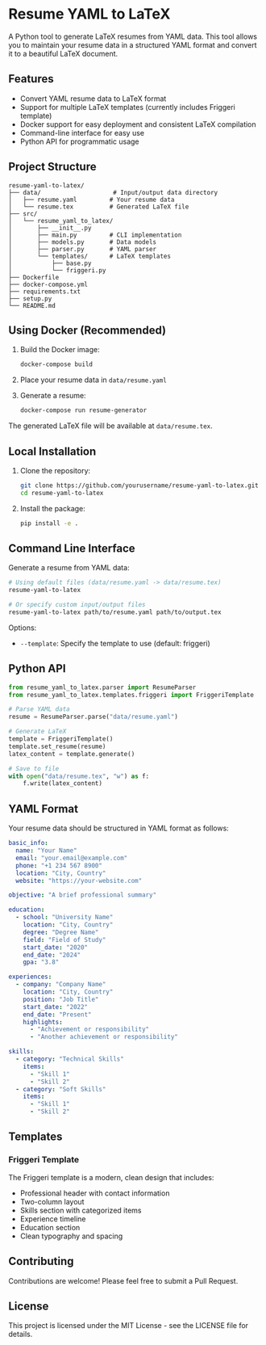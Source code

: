 # Resume YAML to LaTeX

A Python tool to generate LaTeX resumes from YAML data. This tool allows you to maintain your resume data in a structured YAML format and convert it to a beautiful LaTeX document.

## Features

- Convert YAML resume data to LaTeX format
- Support for multiple LaTeX templates (currently includes Friggeri template)
- Docker support for easy deployment and consistent LaTeX compilation
- Command-line interface for easy use
- Python API for programmatic usage

## Project Structure

```
resume-yaml-to-latex/
├── data/                    # Input/output data directory
│   ├── resume.yaml         # Your resume data
│   └── resume.tex          # Generated LaTeX file
├── src/
│   └── resume_yaml_to_latex/
│       ├── __init__.py
│       ├── main.py         # CLI implementation
│       ├── models.py       # Data models
│       ├── parser.py       # YAML parser
│       └── templates/      # LaTeX templates
│           ├── base.py
│           └── friggeri.py
├── Dockerfile
├── docker-compose.yml
├── requirements.txt
├── setup.py
└── README.md
```

## Using Docker (Recommended)

1. Build the Docker image:
   ```bash
   docker-compose build
   ```

2. Place your resume data in `data/resume.yaml`

3. Generate a resume:
   ```bash
   docker-compose run resume-generator
   ```

The generated LaTeX file will be available at `data/resume.tex`.

## Local Installation

1. Clone the repository:
   ```bash
   git clone https://github.com/yourusername/resume-yaml-to-latex.git
   cd resume-yaml-to-latex
   ```

2. Install the package:
   ```bash
   pip install -e .
   ```

## Command Line Interface

Generate a resume from YAML data:

```bash
# Using default files (data/resume.yaml -> data/resume.tex)
resume-yaml-to-latex

# Or specify custom input/output files
resume-yaml-to-latex path/to/resume.yaml path/to/output.tex
```

Options:
- `--template`: Specify the template to use (default: friggeri)

## Python API

```python
from resume_yaml_to_latex.parser import ResumeParser
from resume_yaml_to_latex.templates.friggeri import FriggeriTemplate

# Parse YAML data
resume = ResumeParser.parse("data/resume.yaml")

# Generate LaTeX
template = FriggeriTemplate()
template.set_resume(resume)
latex_content = template.generate()

# Save to file
with open("data/resume.tex", "w") as f:
    f.write(latex_content)
```

## YAML Format

Your resume data should be structured in YAML format as follows:

```yaml
basic_info:
  name: "Your Name"
  email: "your.email@example.com"
  phone: "+1 234 567 8900"
  location: "City, Country"
  website: "https://your-website.com"

objective: "A brief professional summary"

education:
  - school: "University Name"
    location: "City, Country"
    degree: "Degree Name"
    field: "Field of Study"
    start_date: "2020"
    end_date: "2024"
    gpa: "3.8"

experiences:
  - company: "Company Name"
    location: "City, Country"
    position: "Job Title"
    start_date: "2022"
    end_date: "Present"
    highlights:
      - "Achievement or responsibility"
      - "Another achievement or responsibility"

skills:
  - category: "Technical Skills"
    items:
      - "Skill 1"
      - "Skill 2"
  - category: "Soft Skills"
    items:
      - "Skill 1"
      - "Skill 2"
```

## Templates

### Friggeri Template

The Friggeri template is a modern, clean design that includes:
- Professional header with contact information
- Two-column layout
- Skills section with categorized items
- Experience timeline
- Education section
- Clean typography and spacing

## Contributing

Contributions are welcome! Please feel free to submit a Pull Request.

## License

This project is licensed under the MIT License - see the LICENSE file for details. 
